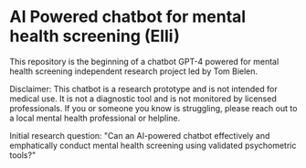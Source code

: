 # AI Powered chatbot for mental health screening (Elli)
This repository is the beginning of a chatbot GPT-4 powered for mental health screening independent research project led by Tom Bielen.

Disclaimer: This chatbot is a research prototype and is not intended for medical use. It is not a diagnostic tool and is not monitored by licensed professionals. If you or someone you know is struggling, please reach out to a local mental health professional or helpline.

Initial research question: "Can an AI-powered chatbot effectively and emphatically conduct mental health screening using validated psychometric tools?"
